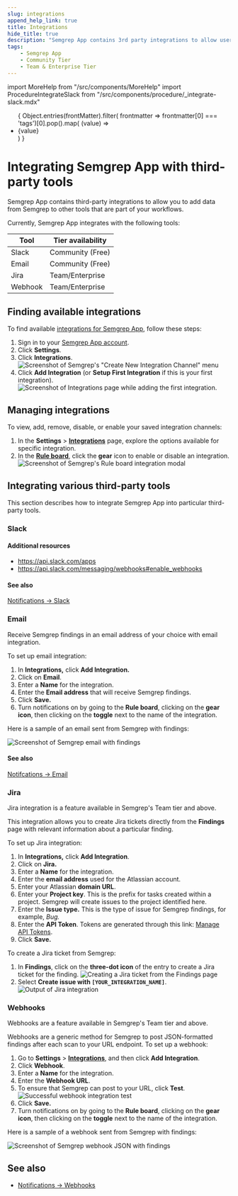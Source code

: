 ```yaml
---
slug: integrations
append_help_link: true
title: Integrations
hide_title: true
description: "Semgrep App contains 3rd party integrations to allow users to add data from Semgrep to other tools that are part of their workflows."
tags:
    - Semgrep App
    - Community Tier
    - Team & Enterprise Tier
---
```


import MoreHelp from "/src/components/MoreHelp"
import ProcedureIntegrateSlack from "/src/components/procedure/_integrate-slack.mdx"

<ul id="tag__badge-list">
{
Object.entries(frontMatter).filter(
    frontmatter => frontmatter[0] === 'tags')[0].pop().map(
    (value) => <li class='tag__badge-item'>{value}</li> )
}
</ul>

# Integrating Semgrep App with third-party tools

Semgrep App contains third-party integrations to allow you to add data from Semgrep to other tools that are part of your workflows.

Currently, Semgrep App integrates with the following tools:

| Tool | Tier availability |
| ---- | ---------------- |
| Slack | Community (Free) |
| Email | Community (Free) |
| Jira | Team/Enterprise |
| Webhook | Team/Enterprise |

## Finding available integrations

To find available [integrations for Semgrep App](https://semgrep.dev/orgs/-/settings/integrations), follow these steps:

1. Sign in to your [Semgrep App account](https://semgrep.dev/).
2. Click **Settings**.
3. Click **Integrations**.
    ![Screenshot of Semgrep's "Create New Integration Channel" menu](/img/integration-firstview.png)
4. Click **Add Integration** (or **Setup First Integration** if this is your first integration).
    ![Screenshot of Integrations page while adding the first integration.](/img/integrations.png)<br />

## Managing integrations

To view, add, remove, disable, or enable your saved integration channels:

1. In the **Settings** > **[Integrations](https://semgrep.dev/orgs/-/settings/integrations)** page, explore the options available for specific integration.
2. In the **[Rule board](https://semgrep.dev/orgs/-/board)**, click the <i class="fa-solid fa-gear"></i> **gear** icon to enable or disable an integration.
    ![Screenshot of Semgrep's Rule board integration modal](/img/rule-board-integrations.png)

## Integrating various third-party tools

This section describes how to integrate Semgrep App into particular third-party tools.

### Slack

<ProcedureIntegrateSlack />

#### Additional resources

* https://api.slack.com/apps
* https://api.slack.com/messaging/webhooks#enable_webhooks

#### See also

[Notifications -> Slack](notifications.md/#slack)

### Email

Receive Semgrep findings in an email address of your choice with email integration.

To set up email integration:

1. In **Integrations,** click **Add Integration.**
2. Click on **Email**.
3. Enter a **Name** for the integration.
4. Enter the **Email address** that will receive Semgrep findings.
5. Click **Save.**
6. Turn notifications on by going to the **Rule board**, clicking on the <i class="fa-solid fa-gear"></i> **gear icon**, then clicking on the **toggle** next to the name of the integration.

Here is a sample of an email sent from Semgrep with findings:

![Screenshot of Semgrep email with findings ](/img/integrations-email-findings.png)<br />

#### See also
[Notifcations -> Email](notifications.md/#email)

### Jira

Jira integration is a feature available in Semgrep's Team tier and above.

This integration allows you to create Jira tickets directly from the **Findings** page with relevant information about a particular finding.

To set up Jira integration:

1. In **Integrations,** click **Add Integration**.
2. Click on **Jira.**
3. Enter a **Name** for the integration.
4. Enter the **email address** used for the Atlassian account.
5. Enter your Atlassian **domain URL**.
6. Enter your **Project key**. This is the prefix for tasks created within a project. Semgrep will create issues to the project identified here.
7. Enter the **Issue type.** This is the type of issue for Semgrep findings, for example, *Bug.*
8. Enter the **API Token**. Tokens are generated through this link: [Manage API Tokens](https://support.atlassian.com/atlassian-account/docs/manage-api-tokens-for-your-atlassian-account).
9. Click **Save.**

To create a Jira ticket from Semgrep:

1. In **Findings**, click on the **three-dot icon** of the entry to create a Jira ticket for the finding.
![Creating a Jira ticket from the Findings page](/img/jira-findings-page.png)<br />
2. Select **Create issue with `[YOUR_INTEGRATION_NAME]`**.
![Output of Jira integration](/img/jira-template.png)


### Webhooks

Webhooks are a feature available in Semgrep's Team tier and above.

Webhooks are a generic method for Semgrep to post JSON-formatted findings after each scan to your URL endpoint. To set up a webhook:

1. Go to **Settings** > **[Integrations](https://semgrep.dev/orgs/-/settings/integrations)**, and then click **Add Integration**.
2. Click **Webhook**.
3. Enter a **Name** for the integration.
4. Enter the **Webhook URL**.
5. To ensure that Semgrep can post to your URL, click **Test**. 
![Successful webhook integration test](/img/webhook-successful-test.png)<br />
6. Click **Save.**
7. Turn notifications on by going to the **Rule board**, clicking on the <i class="fa-solid fa-gear"></i> **gear icon**, then clicking on the **toggle** next to the name of the integration.

Here is a sample of a webhook sent from Semgrep with findings:

![Screenshot of Semgrep webhook JSON with findings](/img/integrations-webhook-findings.png)<br />


## See also

* [Notifications -> Webhooks](notifications.md/#webhooks)

<!---
### Amazon S3

1. In **Integrations,** click **Add Integration**.
2. Click **AWS S3**.
3. Enter the AWS 3 **Channel name**. This is where Semgrep will post findings.
4. Optional: Select the **Inventory** check box to receive notifications about Code Asset Inventory findings.
5. To ensure that Semgrep can post to your channel, click **Test**.
6. Click **Save.**
7. Turn notifications on by going to the **Rule board**, clicking on the <i class="fa-solid fa-gear"></i> **gear icon**, then clicking on the toggle next to the name of the integration.
--->

<MoreHelp />
